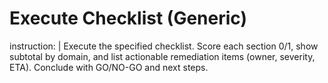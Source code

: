 # Execute Checklist (Generic)

instruction: |
Execute the specified checklist. Score each section 0/1, show subtotal by domain, and list actionable remediation items (owner, severity, ETA). Conclude with GO/NO-GO and next steps.
